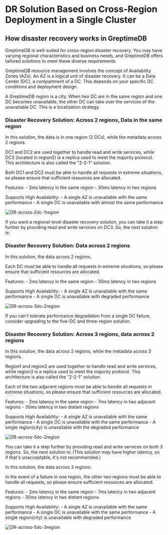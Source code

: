# DR Solution Based on Cross-Region Deployment in a Single Cluster

## How disaster recovery works in GreptimeDB
GreptimeDB is well-suited for cross-region disaster recovery. You may have varying regional characteristics and business needs, and GreptimeDB offers tailored solutions to meet these diverse requirements.

GreptimeDB resource management involves the concept of Availability Zones (AZs). An AZ is a logical unit of disaster recovery.
It can be a Data Center (DC), a compartment of a DC. This depends on your specific DC conditions and deployment design.

A GreptimeDB region is a city. When two DC are in the same region and one DC becomes unavailable, the other DC can take over the services of the unavailable DC. This is a localization strategy.

### Disaster Recovery Solution: Across 2 regions, Data in the same region

In this solution, the data is in one region (2 DCs), while the metadata across 2 regions.

DC1 and DC2 are used together to handle read and write services, while DC3 (located in region2) is a replica used to meet the majority protocol. This architecture is also called the "2-2-1" solution.

Both DC1 and DC2 must be able to handle all requests in extreme situations, so please ensure that sufficient resources are allocated.

Features:
    - 2ms latency in the same region
    - 30ms latency in two regions

Supports High Availability:
    - A single AZ is unavailable with the same performance
    - A single DC is unavailable with almost the same performance


![DR-across-2dc-1region](/DR-across-2dc-1region.png)

If you want a regional-level disaster recovery solution, you can take it a step further by providing read and write services on DC3. So, the next solution is:

### Disaster Recovery Solution: Data across 2 regions

In this solution, the data across 2 regions.

Each DC must be able to handle all requests in extreme situations, so please ensure that sufficient resources are allocated.

Features:
    - 2ms latency in the same region
    - 30ms latency in two regions

Supports High Availability:
    - A single AZ is unavailable with the same performance
    - A single DC is unavailable with degraded performance

![DR-across-3dc-2region](/DR-across-3dc-2region.png)

If you can't tolerate performance degradation from a single DC failure, consider upgrading to the five-DC and three-region solution.

### Disaster Recovery Solution: Across 3 regions, data across 2 regions

In this solution, the data across 2 regions, while the metadata across 3 regions.

Region1 and region2 are used together to handle read and write services, while region3 is a replica used to meet the majority protocol. This architecture is also called the "2-2-1" solution.

Each of the two adjacent regions must be able to handle all requests in extreme situations, so please ensure that sufficient resources are allocated.

Features:
    - 2ms latency in the same region
    - 7ms latency in two adjacent regions
    - 30ms latency in two distant regions

Supports High Availability:
    - A single AZ is unavailable with the same performance
    - A single DC is unavailable with the same performance
    - A single region(city) is unavailable with the degraded performance

![DR-across-5dc-2region](/DR-across-5dc-2region.png)

You can take it a step further by providing read and write services on both 3 regions. So, the next solution is:
(This solution may have higher latency, so if that's unacceptable, it's not recommended.)

In this solution, the data across 3 regions.

In the event of a failure in one region, the other two regions must be able to handle all requests, so please ensure sufficient resources are allocated.

Features:
    - 2ms latency in the same region
    - 7ms latency in two adjacent regions
    - 30ms latency in two distant regions

Supports High Availability:
    - A single AZ is unavailable with the same performance
    - A single DC is unavailable with the same performance
    - A single region(city) is unavailable with degraded performance

![DR-across-5dc-3region](/DR-across-5dc-3region.png)
